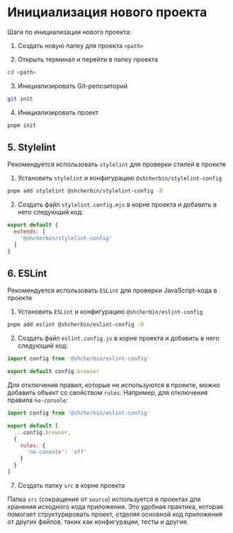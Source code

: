 # Инициализация нового проекта

Шаги по инициализации нового проекта:

1. Создать новую папку для проекта `<path>`

2. Открыть терминал и перейти в папку проекта

```bash
cd <path>
```

3. Инициализировать Git-репозиторий

```bash
git init
```

4. Инициализировать проект

```bash
pnpm init
```

## 5. Stylelint

Рекомендуется использовать `stylelint` для проверки стилей в проекте

1. Установить `stylelint` и конфигурацию `@shcherbin/stylelint-config`

```bash
pnpm add stylelint @shcherbin/stylelint-config -D
```

2. Создать файл `stylelint.config.mjs` в корне проекта и добавить в него следующий код:

```js
export default {
  extends: [
    '@shcherbin/stylelint-config'
  ]
}
```

## 6. ESLint

Рекомендуется использовать `ESLint` для проверки JavaScript-кода в проекте

1. Установить `ESLint` и конфигурацию `@shcherbin/eslint-config`

```bash
pnpm add eslint @shcherbin/eslint-config -D
```

2. Создать файл `eslint.config.js` в корне проекта и добавить в него следующий код:

```js
import config from '@shcherbin/eslint-config'

export default config.browser
```

Для отключения правил, которые не используются в проекте, можно добавить объект со свойством `rules`. Например, для отключения правила `no-console`:

```js
import config from '@shcherbin/eslint-config'

export default [
  ...config.browser,
  {
    rules: {
      'no-console': 'off'
    }
  }
]
```

7. Создать папку `src` в корне проекта

Папка `src` (сокращение от `source`) используется в проектах для хранения исходного кода приложения. Это удобная практика, которая помогает структурировать проект, отделяя основной код приложения от других файлов, таких как конфигурации, тесты и другие.